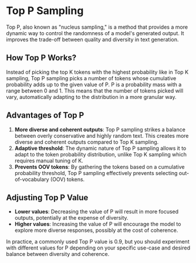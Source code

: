 # Top P Sampling

Top P, also known as "nucleus sampling," is a method that provides a more dynamic way to control the randomness of a model's generated output. It improves the trade-off between quality and diversity in text generation.

## How Top P Works?

Instead of picking the top K tokens with the highest probability like in Top K sampling, Top P sampling picks a number of tokens whose cumulative probability adds up to the given value of P. P is a probability mass with a range between 0 and 1. This means that the number of tokens picked will vary, automatically adapting to the distribution in a more granular way.

## Advantages of Top P

1. **More diverse and coherent outputs**: Top P sampling strikes a balance between overly conservative and highly random text. This creates more diverse and coherent outputs compared to Top K sampling.
2. **Adaptive threshold**: The dynamic nature of Top P sampling allows it to adapt to the token probability distribution, unlike Top K sampling which requires manual tuning of K.
3. **Prevents OOV tokens**: By gathering the tokens based on a cumulative probability threshold, Top P sampling effectively prevents selecting out-of-vocabulary (OOV) tokens.

## Adjusting Top P Value

- **Lower values**: Decreasing the value of P will result in more focused outputs, potentially at the expense of diversity.
- **Higher values**: Increasing the value of P will encourage the model to explore more diverse responses, possibly at the cost of coherence.

In practice, a commonly used Top P value is 0.9, but you should experiment with different values for P depending on your specific use-case and desired balance between diversity and coherence.